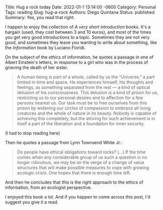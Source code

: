 Title: Hug a rock today
Date: 2022-01-1 13:14:00 -0600
Category: Personal
Tags: reading
Slug: hug-a-rock
Authors: Diego Quintana
Status: published
Summary: Yes, you read that right.

I happen to enjoy the collection of _A very short introduction_ books. It's a bargain (used, they cost between 3 and 10 euros), and most of the times you get very good introductions to a topic. Sometimes they are not very good, and sometimes they leave you wanting to write about something, like the _Information_ book by Luciano Floridi.

On the subject of the _ethics_ of information, he quotes a passage in one of Albert Einstein's letters, in response to a girl who was in the process of grieving the death of her sister.

> A human being is part of a whole, called by us the “Universe,” a part limited in time and space. He experiences himself, his thoughts and feelings, as something separated from the rest — a kind of optical delusion of his consciousness. This delusion is a kind of prison for us, restricting us to our personal desires and to affection for a few persons nearest us. Our task must be to free ourselves from this prison by widening our circles of compassion to embrace all living creatures and the whole of nature in its beauty. Nobody is capable of achieving this completely, but the striving for such achievement is in itself a part of the liberation and a foundation for inner security.

(I had to stop reading here)

Then he quotes a passage from Lynn Townsend White Jr.:

> Do people have ethical obligations toward rocks? (...) If the time comes when any considerable group of us such a question is no longer ridiculous, we may be on the verge of a change of value structures that will make possible measures to cope with growing ecologic crisis. One hopes that there is enough time left.

And then he concludes that _this_ is the right approach to the ethics of information, from an ecologist perspective.

I enjoyed this book a lot. And if you happen to come across this post, I'd suggest you give it a read.